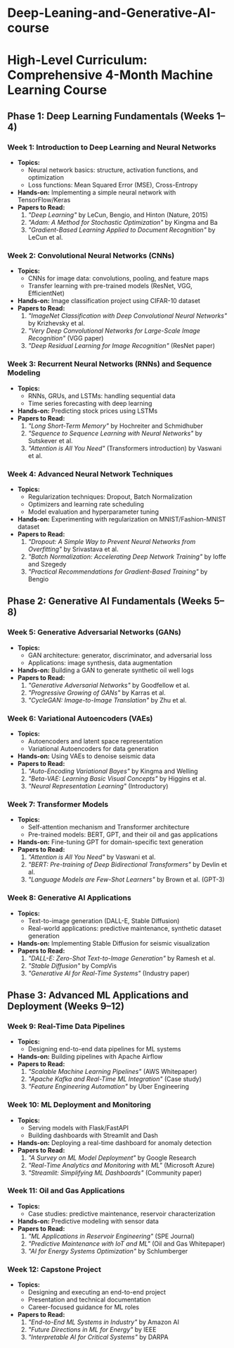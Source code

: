 # Deep-Leaning-and-Generative-AI-course
# High-Level Curriculum: Comprehensive 4-Month Machine Learning Course

## Phase 1: Deep Learning Fundamentals (Weeks 1–4)

### Week 1: Introduction to Deep Learning and Neural Networks
- **Topics:**
  - Neural network basics: structure, activation functions, and optimization
  - Loss functions: Mean Squared Error (MSE), Cross-Entropy
- **Hands-on:** Implementing a simple neural network with TensorFlow/Keras
- **Papers to Read:**
  1. *"Deep Learning"* by LeCun, Bengio, and Hinton (Nature, 2015)
  2. *"Adam: A Method for Stochastic Optimization"* by Kingma and Ba
  3. *"Gradient-Based Learning Applied to Document Recognition"* by LeCun et al.

### Week 2: Convolutional Neural Networks (CNNs)
- **Topics:**
  - CNNs for image data: convolutions, pooling, and feature maps
  - Transfer learning with pre-trained models (ResNet, VGG, EfficientNet)
- **Hands-on:** Image classification project using CIFAR-10 dataset
- **Papers to Read:**
  1. *"ImageNet Classification with Deep Convolutional Neural Networks"* by Krizhevsky et al.
  2. *"Very Deep Convolutional Networks for Large-Scale Image Recognition"* (VGG paper)
  3. *"Deep Residual Learning for Image Recognition"* (ResNet paper)

### Week 3: Recurrent Neural Networks (RNNs) and Sequence Modeling
- **Topics:**
  - RNNs, GRUs, and LSTMs: handling sequential data
  - Time series forecasting with deep learning
- **Hands-on:** Predicting stock prices using LSTMs
- **Papers to Read:**
  1. *"Long Short-Term Memory"* by Hochreiter and Schmidhuber
  2. *"Sequence to Sequence Learning with Neural Networks"* by Sutskever et al.
  3. *"Attention is All You Need"* (Transformers introduction) by Vaswani et al.

### Week 4: Advanced Neural Network Techniques
- **Topics:**
  - Regularization techniques: Dropout, Batch Normalization
  - Optimizers and learning rate scheduling
  - Model evaluation and hyperparameter tuning
- **Hands-on:** Experimenting with regularization on MNIST/Fashion-MNIST dataset
- **Papers to Read:**
  1. *"Dropout: A Simple Way to Prevent Neural Networks from Overfitting"* by Srivastava et al.
  2. *"Batch Normalization: Accelerating Deep Network Training"* by Ioffe and Szegedy
  3. *"Practical Recommendations for Gradient-Based Training"* by Bengio

## Phase 2: Generative AI Fundamentals (Weeks 5–8)

### Week 5: Generative Adversarial Networks (GANs)
- **Topics:**
  - GAN architecture: generator, discriminator, and adversarial loss
  - Applications: image synthesis, data augmentation
- **Hands-on:** Building a GAN to generate synthetic oil well logs
- **Papers to Read:**
  1. *"Generative Adversarial Networks"* by Goodfellow et al.
  2. *"Progressive Growing of GANs"* by Karras et al.
  3. *"CycleGAN: Image-to-Image Translation"* by Zhu et al.

### Week 6: Variational Autoencoders (VAEs)
- **Topics:**
  - Autoencoders and latent space representation
  - Variational Autoencoders for data generation
- **Hands-on:** Using VAEs to denoise seismic data
- **Papers to Read:**
  1. *"Auto-Encoding Variational Bayes"* by Kingma and Welling
  2. *"Beta-VAE: Learning Basic Visual Concepts"* by Higgins et al.
  3. *"Neural Representation Learning"* (Introductory)

### Week 7: Transformer Models
- **Topics:**
  - Self-attention mechanism and Transformer architecture
  - Pre-trained models: BERT, GPT, and their oil and gas applications
- **Hands-on:** Fine-tuning GPT for domain-specific text generation
- **Papers to Read:**
  1. *"Attention is All You Need"* by Vaswani et al.
  2. *"BERT: Pre-training of Deep Bidirectional Transformers"* by Devlin et al.
  3. *"Language Models are Few-Shot Learners"* by Brown et al. (GPT-3)

### Week 8: Generative AI Applications
- **Topics:**
  - Text-to-image generation (DALL-E, Stable Diffusion)
  - Real-world applications: predictive maintenance, synthetic dataset generation
- **Hands-on:** Implementing Stable Diffusion for seismic visualization
- **Papers to Read:**
  1. *"DALL-E: Zero-Shot Text-to-Image Generation"* by Ramesh et al.
  2. *"Stable Diffusion"* by CompVis
  3. *"Generative AI for Real-Time Systems"* (Industry paper)

## Phase 3: Advanced ML Applications and Deployment (Weeks 9–12)

### Week 9: Real-Time Data Pipelines
- **Topics:**
  - Designing end-to-end data pipelines for ML systems
- **Hands-on:** Building pipelines with Apache Airflow
- **Papers to Read:**
  1. *"Scalable Machine Learning Pipelines"* (AWS Whitepaper)
  2. *"Apache Kafka and Real-Time ML Integration"* (Case study)
  3. *"Feature Engineering Automation"* by Uber Engineering

### Week 10: ML Deployment and Monitoring
- **Topics:**
  - Serving models with Flask/FastAPI
  - Building dashboards with Streamlit and Dash
- **Hands-on:** Deploying a real-time dashboard for anomaly detection
- **Papers to Read:**
  1. *"A Survey on ML Model Deployment"* by Google Research
  2. *"Real-Time Analytics and Monitoring with ML"* (Microsoft Azure)
  3. *"Streamlit: Simplifying ML Dashboards"* (Community paper)

### Week 11: Oil and Gas Applications
- **Topics:**
  - Case studies: predictive maintenance, reservoir characterization
- **Hands-on:** Predictive modeling with sensor data
- **Papers to Read:**
  1. *"ML Applications in Reservoir Engineering"* (SPE Journal)
  2. *"Predictive Maintenance with IoT and ML"* (Oil and Gas Whitepaper)
  3. *"AI for Energy Systems Optimization"* by Schlumberger

### Week 12: Capstone Project
- **Topics:**
  - Designing and executing an end-to-end project
  - Presentation and technical documentation
  - Career-focused guidance for ML roles
- **Papers to Read:**
  1. *"End-to-End ML Systems in Industry"* by Amazon AI
  2. *"Future Directions in ML for Energy"* by IEEE
  3. *"Interpretable AI for Critical Systems"* by DARPA

